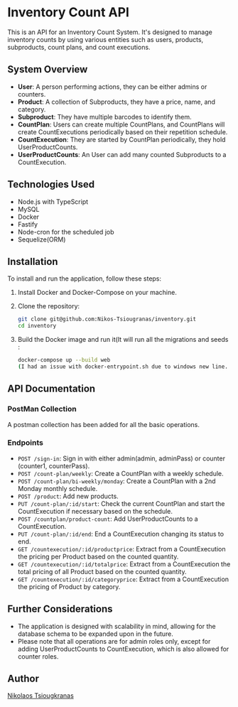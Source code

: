 # Inventory Count API

This is an API for an Inventory Count System. It's designed to manage inventory counts by using various entities such as users, products, subproducts, count plans, and count executions. 

## System Overview

- **User**: A person performing actions, they can be either admins or counters.
- **Product**: A collection of Subproducts, they have a price, name, and category.
- **Subproduct**: They have multiple barcodes to identify them.
- **CountPlan**: Users can create multiple CountPlans, and CountPlans will create CountExecutions periodically based on their repetition schedule.
- **CountExecution**: They are started by CountPlan periodically, they hold UserProductCounts.
- **UserProductCounts**: An User can add many counted Subproducts to a CountExecution.

## Technologies Used

- Node.js with TypeScript
- MySQL
- Docker
- Fastify
- Node-cron for the scheduled job
- Sequelize(ORM)

## Installation

To install and run the application, follow these steps:

1. Install Docker and Docker-Compose on your machine.
2. Clone the repository:

    ```bash
    git clone git@github.com:Nikos-Tsiougranas/inventory.git
    cd inventory
    ```

3. Build the Docker image and run it(It will run all the migrations and seeds :

    ```bash
    docker-compose up --build web 
    (I had an issue with docker-entrypoint.sh due to windows new line. If this error occurs `inventory-web-1  | exec ./docker-entrypoint.sh: no such file or directory` then add a line at the end of docker-entrypoint.sh and try again)
    ```

## API Documentation

### PostMan Collection
A postman collection has been added for all the basic operations.

### Endpoints

- `POST /sign-in`: Sign in with either admin(admin, adminPass) or counter (counter1, counterPass).
- `POST /count-plan/weekly`: Create a CountPlan with a weekly schedule.
- `POST /count-plan/bi-weekly/monday`: Create a CountPlan with a 2nd Monday monthly schedule.
- `POST /product`: Add new products.
- `PUT /count-plan/:id/start`: Check the current CountPlan and start the CountExecution if necessary based on the schedule.
- `POST /countplan/product-count`: Add UserProductCounts to a CountExecution.
- `PUT /count-plan/:id/end`: End a CountExecution changing its status to end.
- `GET /countexecution/:id/productprice`: Extract from a CountExecution the pricing per Product based on the counted quantity.
- `GET /countexecution/:id/totalprice`: Extract from a CountExecution the total pricing of all Product based on the counted quantity.
- `GET /countexecution/:id/categoryprice`: Extract from a CountExecution the pricing of Product by category.

## Further Considerations

- The application is designed with scalability in mind, allowing for the database schema to be expanded upon in the future.
- Please note that all operations are for admin roles only, except for adding UserProductCounts to CountExecution, which is also allowed for counter roles.

## Author

[Nikolaos Tsiougkranas](https://github.com/Nikos-Tsiougranas)
